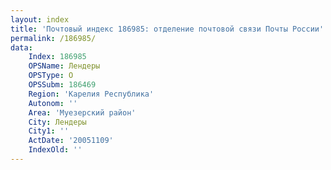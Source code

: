 ```yaml
---
layout: index
title: 'Почтовый индекс 186985: отделение почтовой связи Почты России'
permalink: /186985/
data:
    Index: 186985
    OPSName: Лендеры
    OPSType: О
    OPSSubm: 186469
    Region: 'Карелия Республика'
    Autonom: ''
    Area: 'Муезерский район'
    City: Лендеры
    City1: ''
    ActDate: '20051109'
    IndexOld: ''
---
```

